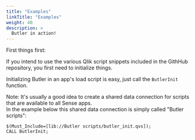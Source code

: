 ```yaml
---
title: "Examples"
linkTitle: "Examples"
weight: 40
description: >
  Butler in action!
---
```


First things first:

If you intend to use the various Qlik script snippets included in the GithHub repository, you first need to initialize things.

Initializing Butler in an app's load script is easy, just call the `ButlerInit` function.

Note: It's usually a good idea to create a shared data connection for scripts that are available to all Sense apps.  
In the example below this shared data connection is simply called "Butler scripts":

    $(Must_Include=[lib://Butler scripts/butler_init.qvs]);
    CALL ButlerInit;


